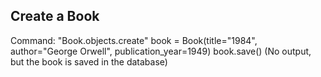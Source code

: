 ## Create a Book
Command:
"Book.objects.create"
book = Book(title="1984", author="George Orwell", publication_year=1949)
book.save()
(No output, but the book is saved in the database)
